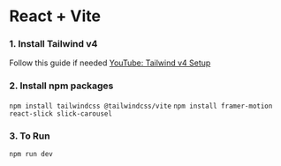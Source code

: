 # React + Vite

### 1. Install Tailwind v4
Follow this guide if needed
[YouTube: Tailwind v4 Setup](https://youtu.be/sHnG8tIYMB4)

### 2. Install npm packages
`npm install tailwindcss @tailwindcss/vite`
`npm install framer-motion react-slick slick-carousel`

### 3. To Run
`npm run dev`
